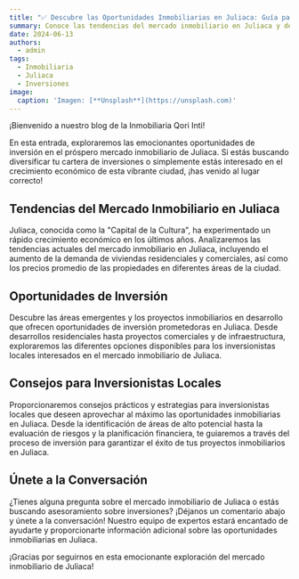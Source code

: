 ```yaml
---
title: "✅ Descubre las Oportunidades Inmobiliarias en Juliaca: Guía para Inversionistas Locales"
summary: Conoce las tendencias del mercado inmobiliario en Juliaca y descubre oportunidades de inversión.
date: 2024-06-13
authors:
  - admin
tags:
  - Inmobiliaria
  - Juliaca
  - Inversiones
image:
  caption: 'Imagen: [**Unsplash**](https://unsplash.com)'
---
```


¡Bienvenido a nuestro blog de la Inmobiliaria Qori Inti!

En esta entrada, exploraremos las emocionantes oportunidades de inversión en el próspero mercado inmobiliario de Juliaca. Si estás buscando diversificar tu cartera de inversiones o simplemente estás interesado en el crecimiento económico de esta vibrante ciudad, ¡has venido al lugar correcto!

## Tendencias del Mercado Inmobiliario en Juliaca

Juliaca, conocida como la "Capital de la Cultura", ha experimentado un rápido crecimiento económico en los últimos años. Analizaremos las tendencias actuales del mercado inmobiliario en Juliaca, incluyendo el aumento de la demanda de viviendas residenciales y comerciales, así como los precios promedio de las propiedades en diferentes áreas de la ciudad.

## Oportunidades de Inversión

Descubre las áreas emergentes y los proyectos inmobiliarios en desarrollo que ofrecen oportunidades de inversión prometedoras en Juliaca. Desde desarrollos residenciales hasta proyectos comerciales y de infraestructura, exploraremos las diferentes opciones disponibles para los inversionistas locales interesados en el mercado inmobiliario de Juliaca.

## Consejos para Inversionistas Locales

Proporcionaremos consejos prácticos y estrategias para inversionistas locales que deseen aprovechar al máximo las oportunidades inmobiliarias en Juliaca. Desde la identificación de áreas de alto potencial hasta la evaluación de riesgos y la planificación financiera, te guiaremos a través del proceso de inversión para garantizar el éxito de tus proyectos inmobiliarios en Juliaca.

## Únete a la Conversación

¿Tienes alguna pregunta sobre el mercado inmobiliario de Juliaca o estás buscando asesoramiento sobre inversiones? ¡Déjanos un comentario abajo y únete a la conversación! Nuestro equipo de expertos estará encantado de ayudarte y proporcionarte información adicional sobre las oportunidades inmobiliarias en Juliaca.

¡Gracias por seguirnos en esta emocionante exploración del mercado inmobiliario de Juliaca!
